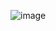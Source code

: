 ![image](https://github.com/Gavin991/DirectX12CodeSamples/blob/master/DirectX12CodeSamplesSolution/DirectX12UWPTwoPipelineState/DirectX12UWPTwoPipelineState.png)